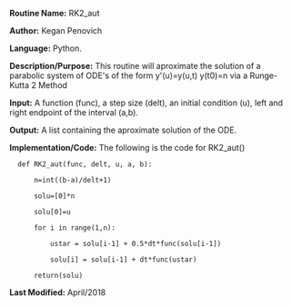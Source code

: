 **Routine Name:**           RK2_aut

**Author:** Kegan Penovich

**Language:** Python.

**Description/Purpose:** This routine will aproximate the solution of a parabolic system of ODE's of the form y'(u)=y(u,t) y(t0)=n via a Runge-Kutta 2 Method

**Input:** A function (func), a step size (delt), an initial condition (u), left and right endpoint of the interval (a,b).

**Output:** A list containing the aproximate solution of the ODE. 

**Implementation/Code:** The following is the code for RK2_aut()

      def RK2_aut(func, delt, u, a, b):

          n=int((b-a)/delt+1)

          solu=[0]*n    

          solu[0]=u

          for i in range(1,n):

              ustar = solu[i-1] + 0.5*dt*func(solu[i-1])

              solu[i] = solu[i-1] + dt*func(ustar)

          return(solu)

**Last Modified:** April/2018
